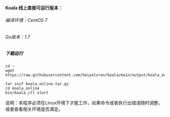 #### Koala 线上直接可运行版本：


###### 编译环境：CentOS 7
###### Go版本：1.7


##### 下载运行

```
cd ~
wget https://raw.githubusercontent.com/heiyeluren/koala/main/output/koala_online.tar.gz

tar zxvf koala_online.tar.gz
cd koala_online
bin/koala_ctl start

```

说明：本程序必须在Linux环境下才能工作，如果命令或者执行出错请随时调整，或者查看相关环境是否满足。
